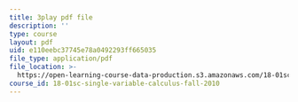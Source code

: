 ```yaml
---
title: 3play pdf file
description: ''
type: course
layout: pdf
uid: e110eebc37745e78a0492293ff665035
file_type: application/pdf
file_location: >-
  https://open-learning-course-data-production.s3.amazonaws.com/18-01sc-single-variable-calculus-fall-2010/e110eebc37745e78a0492293ff665035_PNTnmH6jsRI.pdf
course_id: 18-01sc-single-variable-calculus-fall-2010
---
```

